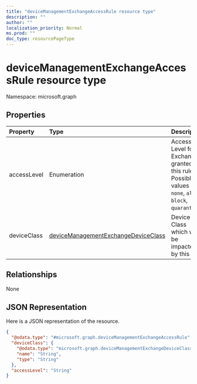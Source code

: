 ```yaml
---
title: "deviceManagementExchangeAccessRule resource type"
description: ""
author: ""
localization_priority: Normal
ms.prod: ""
doc_type: resourcePageType
---
```


# deviceManagementExchangeAccessRule resource type


Namespace: microsoft.graph



## Properties
|Property|Type|Description|
|:---|:---|:---|
|accessLevel|Enumeration|Access Level for Exchange granted by this rule. Possible values are: `none`, `allow`, `block`, `quarantine`.|
|deviceClass|[deviceManagementExchangeDeviceClass](../resources/devicemanagementexchangedeviceclass.md)|Device Class which will be impacted by this rule.|

## Relationships
None

## JSON Representation
Here is a JSON representation of the resource.
<!-- {
  "blockType": "resource",
  "@odata.type": "microsoft.graph.deviceManagementExchangeAccessRule"
}
-->
``` json
{
  "@odata.type": "#microsoft.graph.deviceManagementExchangeAccessRule",
  "deviceClass": {
    "@odata.type": "microsoft.graph.deviceManagementExchangeDeviceClass",
    "name": "String",
    "type": "String"
  },
  "accessLevel": "String"
}
```

